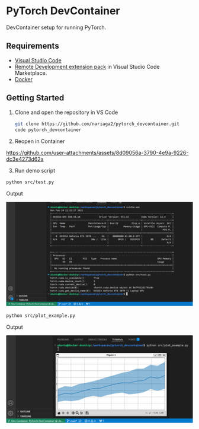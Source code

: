 # PyTorch DevContainer
DevContainer setup for running PyTorch. 

## Requirements
- [Visual Studio Code](https://code.visualstudio.com/)
- [Remote Development extension pack](https://marketplace.visualstudio.com/items?itemName=ms-vscode-remote.vscode-remote-extensionpack) in Visual Studio Code Marketplace.
- [Docker](https://www.docker.com/get-started/)


## Getting Started
1. Clone and open the repository in VS Code
    ```sh
    git clone https://github.com/nariaga2/pytorch_devcontainer.git
    code pytorch_devcontainer
    ```

2. Reopen in Container



https://github.com/user-attachments/assets/8d09056a-3790-4e9a-9226-dc3e4273d62a



3. Run demo script
```sh
python src/test.py
```

Output

<img src="figures/output.png" alt="Python PyTorch Script Output" style="width:900px;"/>


```sh
python src/plot_example.py
```

Output

<img src="figures/output1.png" alt="Python Matplotlib Script Output" style="width:900px;"/>



